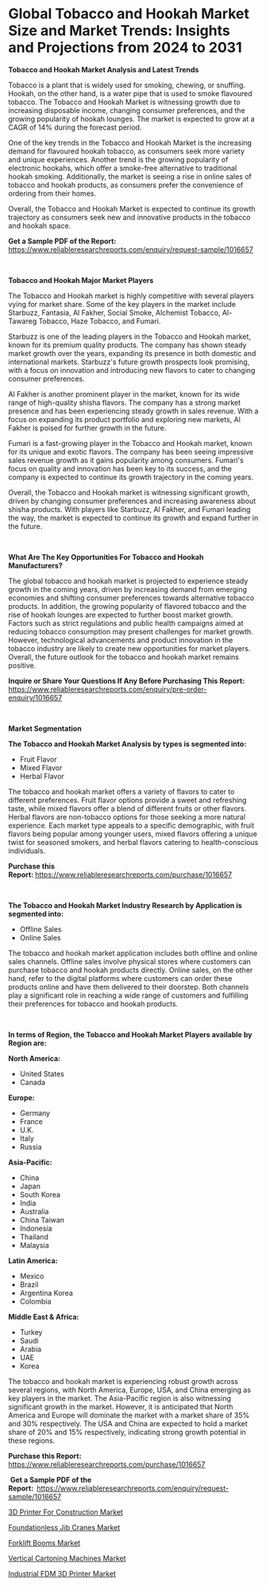 <p><h1>Global Tobacco and Hookah Market Size and Market Trends: Insights and Projections from 2024 to 2031</h1></p><p><strong>Tobacco and Hookah Market Analysis and Latest Trends</strong></p>
<p><p>Tobacco is a plant that is widely used for smoking, chewing, or snuffing. Hookah, on the other hand, is a water pipe that is used to smoke flavoured tobacco. The Tobacco and Hookah Market is witnessing growth due to increasing disposable income, changing consumer preferences, and the growing popularity of hookah lounges. The market is expected to grow at a CAGR of 14% during the forecast period.</p><p>One of the key trends in the Tobacco and Hookah Market is the increasing demand for flavoured hookah tobacco, as consumers seek more variety and unique experiences. Another trend is the growing popularity of electronic hookahs, which offer a smoke-free alternative to traditional hookah smoking. Additionally, the market is seeing a rise in online sales of tobacco and hookah products, as consumers prefer the convenience of ordering from their homes.</p><p>Overall, the Tobacco and Hookah Market is expected to continue its growth trajectory as consumers seek new and innovative products in the tobacco and hookah space.</p></p>
<p><strong>Get a Sample PDF of the Report:&nbsp;</strong> <a href="https://www.reliableresearchreports.com/enquiry/request-sample/1016657">https://www.reliableresearchreports.com/enquiry/request-sample/1016657</a></p>
<p>&nbsp;</p>
<p><strong>Tobacco and Hookah Major Market Players</strong></p>
<p><p>The Tobacco and Hookah market is highly competitive with several players vying for market share. Some of the key players in the market include Starbuzz, Fantasia, Al Fakher, Social Smoke, Alchemist Tobacco, Al-Tawareg Tobacco, Haze Tobacco, and Fumari.</p><p>Starbuzz is one of the leading players in the Tobacco and Hookah market, known for its premium quality products. The company has shown steady market growth over the years, expanding its presence in both domestic and international markets. Starbuzz's future growth prospects look promising, with a focus on innovation and introducing new flavors to cater to changing consumer preferences.</p><p>Al Fakher is another prominent player in the market, known for its wide range of high-quality shisha flavors. The company has a strong market presence and has been experiencing steady growth in sales revenue. With a focus on expanding its product portfolio and exploring new markets, Al Fakher is poised for further growth in the future.</p><p>Fumari is a fast-growing player in the Tobacco and Hookah market, known for its unique and exotic flavors. The company has been seeing impressive sales revenue growth as it gains popularity among consumers. Fumari's focus on quality and innovation has been key to its success, and the company is expected to continue its growth trajectory in the coming years.</p><p>Overall, the Tobacco and Hookah market is witnessing significant growth, driven by changing consumer preferences and increasing awareness about shisha products. With players like Starbuzz, Al Fakher, and Fumari leading the way, the market is expected to continue its growth and expand further in the future.</p></p>
<p>&nbsp;</p>
<p><strong>What Are The Key Opportunities For Tobacco and Hookah Manufacturers?</strong></p>
<p><p>The global tobacco and hookah market is projected to experience steady growth in the coming years, driven by increasing demand from emerging economies and shifting consumer preferences towards alternative tobacco products. In addition, the growing popularity of flavored tobacco and the rise of hookah lounges are expected to further boost market growth. Factors such as strict regulations and public health campaigns aimed at reducing tobacco consumption may present challenges for market growth. However, technological advancements and product innovation in the tobacco industry are likely to create new opportunities for market players. Overall, the future outlook for the tobacco and hookah market remains positive.</p></p>
<p><strong>Inquire or Share Your Questions If Any Before Purchasing This Report:</strong> <a href="https://www.reliableresearchreports.com/enquiry/pre-order-enquiry/1016657">https://www.reliableresearchreports.com/enquiry/pre-order-enquiry/1016657</a></p>
<p>&nbsp;</p>
<p><strong>Market Segmentation</strong></p>
<p><strong>The Tobacco and Hookah Market Analysis by types is segmented into:</strong></p>
<p><ul><li>Fruit Flavor</li><li>Mixed Flavor</li><li>Herbal Flavor</li></ul></p>
<p><p>The tobacco and hookah market offers a variety of flavors to cater to different preferences. Fruit flavor options provide a sweet and refreshing taste, while mixed flavors offer a blend of different fruits or other flavors. Herbal flavors are non-tobacco options for those seeking a more natural experience. Each market type appeals to a specific demographic, with fruit flavors being popular among younger users, mixed flavors offering a unique twist for seasoned smokers, and herbal flavors catering to health-conscious individuals.</p></p>
<p><strong>Purchase this Report:&nbsp;</strong><a href="https://www.reliableresearchreports.com/purchase/1016657">https://www.reliableresearchreports.com/purchase/1016657</a></p>
<p>&nbsp;</p>
<p><strong>The Tobacco and Hookah Market Industry Research by Application is segmented into:</strong></p>
<p><ul><li>Offline Sales</li><li>Online Sales</li></ul></p>
<p><p>The tobacco and hookah market application includes both offline and online sales channels. Offline sales involve physical stores where customers can purchase tobacco and hookah products directly. Online sales, on the other hand, refer to the digital platforms where customers can order these products online and have them delivered to their doorstep. Both channels play a significant role in reaching a wide range of customers and fulfilling their preferences for tobacco and hookah products.</p></p>
<p>&nbsp;</p>
<p><strong>In terms of Region, the Tobacco and Hookah Market Players available by Region are:</strong></p>
<p>
    <p> <strong> North America: </strong>
        <ul>
            <li>United States</li>
            <li>Canada</li>
        </ul>
        </p> 
    <p> <strong> Europe: </strong>
        <ul>
            <li>Germany</li>
            <li>France</li>
            <li>U.K.</li>
            <li>Italy</li>
            <li>Russia</li>
        </ul>
        </p> 
    <p> <strong> Asia-Pacific: </strong>
        <ul>
            <li>China</li>
            <li>Japan</li>
            <li>South Korea</li>
            <li>India</li>
            <li>Australia</li>
            <li>China Taiwan</li>
            <li>Indonesia</li>
            <li>Thailand</li>
            <li>Malaysia</li>
        </ul>
        </p> 
    <p> <strong> Latin America: </strong>
        <ul>
            <li>Mexico</li>
            <li>Brazil</li>
            <li>Argentina Korea</li>
            <li>Colombia</li>
        </ul>
        </p> 
    <p> <strong> Middle East & Africa: </strong>
        <ul>
            <li>Turkey</li>
            <li>Saudi</li>
            <li>Arabia</li>
            <li>UAE</li>
            <li>Korea</li>
        </ul>
    </p>
    </p>
<p><p>The tobacco and hookah market is experiencing robust growth across several regions, with North America, Europe, USA, and China emerging as key players in the market. The Asia-Pacific region is also witnessing significant growth in the market. However, it is anticipated that North America and Europe will dominate the market with a market share of 35% and 30% respectively. The USA and China are expected to hold a market share of 20% and 15% respectively, indicating strong growth potential in these regions.</p></p>
<p><strong>Purchase this Report: </strong><a href="https://www.reliableresearchreports.com/purchase/1016657">https://www.reliableresearchreports.com/purchase/1016657</a></p>
<p>&nbsp;<strong>Get a Sample PDF of the Report:&nbsp;&nbsp;</strong><a href="https://www.reliableresearchreports.com/enquiry/request-sample/1016657">https://www.reliableresearchreports.com/enquiry/request-sample/1016657</a></p>
<p><strong></strong></p>
<p><p><a href="https://medium.com/p/8ac0f4b3ac77/edit">3D Printer For Construction Market</a></p><p><a href="https://medium.com/@rubencarter5756/foundationless-jib-cranes-market-outlook-industry-overview-and-forecast-2024-to-2031-622a0ea9c546">Foundationless Jib Cranes Market</a></p><p><a href="https://medium.com/@rubencarter5756/forklift-booms-market-trends-and-market-analysis-forecasted-for-period-2024-2031-74312f449d1e">Forklift Booms Market</a></p><p><a href="https://medium.com/@tomazemlak97885/vertical-cartoning-machines-market-outlook-industry-overview-and-forecast-2024-to-2031-8c6741fd94dc">Vertical Cartoning Machines Market</a></p><p><a href="https://medium.com/@tomazemlak97885/industrial-fdm-3d-printer-market-insight-market-trends-growth-forecasted-from-2024-to-2031-6d3aa98f7b56">Industrial FDM 3D Printer Market</a></p></p>